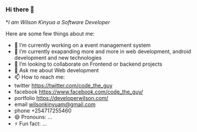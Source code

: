 ### Hi there 👋


**I am Wilson Kinyua a Software Developer*

Here are some few things about me:

- 🔭 I’m currently working on a event management system
- 🌱 I’m currently exapanding more and more in web development, android development and new technologies
- 👯 I’m looking to collaborate on Frontend or backend projects
- 💬 Ask me about Web development
- 📫 How to reach me: 
- twitter https://twitter.com/code_the_guy
- facebook https://www.facebook.com/code_the_guy/
- portfolio https://developerwilson.com/
- email wilsonkinyuam@gmail.com
- phone +254717255460
- 😄 Pronouns: ...
- ⚡ Fun fact: ...

